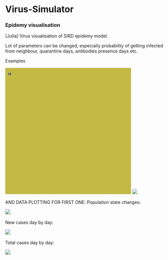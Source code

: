 # Virus-Simulator
### Epidemy visualisation
[Julia] Virus visualisation of SIRD epidemy model.

Lot of parameters can be changed, especially probability of getting infected from neighbour, quarantine days, antibodies presence days etc.

Examples

![](spread_virus.gif) ![](example2.gif)

AND DATA PLOTTING FOR FIRST ONE:
Population state changes:

![](state_change.gif)

New cases day by day:

![](new_cases_plot.gif)

Total cases day by day:

![](total_cases_plot.gif)

